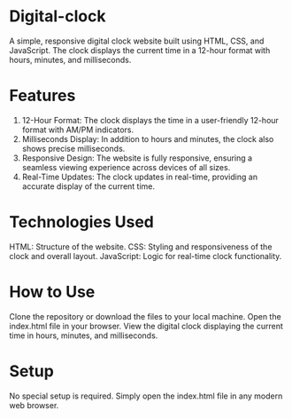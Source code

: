 # Digital-clock
A simple, responsive digital clock website built using HTML, CSS, and JavaScript. The clock displays the current time in a 12-hour format with hours, minutes, and milliseconds.

# Features
1. 12-Hour Format: The clock displays the time in a user-friendly 12-hour format with AM/PM indicators.
2. Milliseconds Display: In addition to hours and minutes, the clock also shows precise milliseconds.
3. Responsive Design: The website is fully responsive, ensuring a seamless viewing experience across devices of all sizes.
4. Real-Time Updates: The clock updates in real-time, providing an accurate display of the current time.
# Technologies Used
HTML: Structure of the website.
CSS: Styling and responsiveness of the clock and overall layout.
JavaScript: Logic for real-time clock functionality.
# How to Use
Clone the repository or download the files to your local machine.
Open the index.html file in your browser.
View the digital clock displaying the current time in hours, minutes, and milliseconds.
# Setup
No special setup is required. Simply open the index.html file in any modern web browser.

